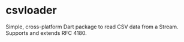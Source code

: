 # csvloader
Simple, cross-platform Dart package to read CSV data from a Stream. Supports and extends RFC 4180.
